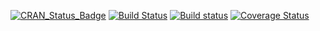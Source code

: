 [![CRAN_Status_Badge](http://www.r-pkg.org/badges/version/biganalytics)](http://cran.r-project.org/package=biganalytics)
[![Build Status](https://travis-ci.org/kaneplusplus/biganalytics.png)](https://travis-ci.org/kaneplusplus/biganalytics)
[![Build status](https://ci.appveyor.com/api/projects/status/2e6reh6e5v5buvxe/branch/master?svg=true)](https://ci.appveyor.com/project/kaneplusplus/biganalytics/branch/master)
[![Coverage Status](https://coveralls.io/repos/kaneplusplus/biganalytics/badge.svg?branch=master&service=github)](https://coveralls.io/github/kaneplusplus/biganalytics?branch=master)
